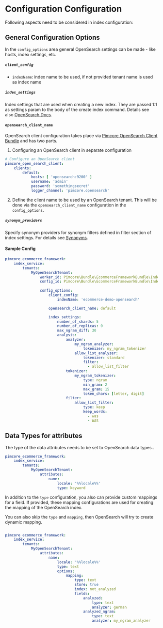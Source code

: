 # Configuration Configuration

Following aspects need to be considered in index configuration:  

## General Configuration Options
In the `config_options` area general OpenSearch settings can be made - like hosts, index settings, etc. 

##### `client_config`
- `indexName`: index name to be used, if not provided tenant name is used as index name 

##### `index_settings`
Index settings that are used when creating a new index. They are passed 1:1 as 
settings param to the body of the create index command. Details see 
also [OpenSearch Docs](https://opensearch.org/docs/latest/api-reference/index-apis/index/). 

#### `opensearch_client_name`
OpenSearch client configuration takes place via 
[Pimcore OpenSearch Client Bundle](https://github.com/pimcore/opensearch-client) and has two parts.

1) Configuring an OpenSearch client in separate configuration
```yaml
# Configure an OpenSearch client 
pimcore_open_search_client:
    clients:
        default:
            hosts: [ 'opensearch:9200' ]
            username: 'admin'
            password: 'somethingsecret'
            logger_channel: 'pimcore.opensearch'    
```

2) Define the client name to be used by an OpenSearch tenant. This will be done via the `opensearch_client_name` configuration 
   in the `config_options`. 

##### `synonym_providers`
Specify synonym providers for synonym filters defined in filter section of index settings. 
For details see [Synonyms](./02_Synonyms.md).

#### Sample Config
```yml
pimcore_ecommerce_framework:
    index_service:
        tenants:
            MyOpenSearchTenant:
                worker_id: Pimcore\Bundle\EcommerceFrameworkBundle\IndexService\Worker\OpenSearch\DefaultOpensearch
                config_id: Pimcore\Bundle\EcommerceFrameworkBundle\IndexService\Config\OpenSearch
                
                config_options:
                    client_config:
                        indexName: 'ecommerce-demo-opensearch'

                    opensearch_client_name: default

                    index_settings:
                        number_of_shards: 5
                        number_of_replicas: 0
                        max_ngram_diff: 30
                        analysis:
                            analyzer:
                                my_ngram_analyzer:
                                    tokenizer: my_ngram_tokenizer
                                allow_list_analyzer:
                                    tokenizer: standard
                                    filter:
                                      - allow_list_filter
                            tokenizer:
                                my_ngram_tokenizer:
                                    type: ngram
                                    min_gram: 2
                                    max_gram: 15
                                    token_chars: [letter, digit]
                            filter:
                                allow_list_filter:
                                    type: keep
                                    keep_words:
                                      - was
                                      - WAS
```


## Data Types for attributes
The type of the data attributes needs to be set to OpenSearch data types..

```yml
pimcore_ecommerce_framework:
    index_service:
        tenants:
            MyOpenSearchTenant:
                attributes:
                    name:
                        locale: '%%locale%%'
                        type: keyword
```

In addition to the `type` configuration, you also can provide custom mappings for a field. If provided, these mapping 
configurations are used for creating the mapping of the OpenSearch index.

You can also skip the `type` and `mapping`, then OpenSearch will try to create dynamic mapping. 

```yml

pimcore_ecommerce_framework:
    index_service:
        tenants:
            MyOpenSearchTenant:
                attributes:
                    name:
                        locale: '%%locale%%'
                        type: text
                        options:
                            mapping:
                                type: text
                                store: true
                                index: not_analyzed
                                fields:
                                    analyzed:
                                        type: text
                                        analyzer: german
                                    analyzed_ngram:
                                        type: text
                                        analyzer: my_ngram_analyzer
``` 
